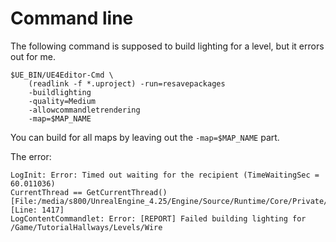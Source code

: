 
# Command line

The following command is supposed to build lighting for a level, but it errors out for me.

```shell
$UE_BIN/UE4Editor-Cmd \
	(readlink -f *.uproject) -run=resavepackages
	-buildlighting
	-quality=Medium
	-allowcommandletrendering
	-map=$MAP_NAME
```

You can build for all maps by leaving out the `-map=$MAP_NAME` part.



The error:
```
LogInit: Error: Timed out waiting for the recipient (TimeWaitingSec = 60.011036)
CurrentThread == GetCurrentThread() [File:/media/s800/UnrealEngine_4.25/Engine/Source/Runtime/Core/Private/Async/TaskGraph.cpp] [Line: 1417]
LogContentCommandlet: Error: [REPORT] Failed building lighting for /Game/TutorialHallways/Levels/Wire
```